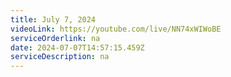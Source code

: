 ```yaml
---
title: July 7, 2024
videoLink: https://youtube.com/live/NN74xWIWoBE
serviceOrderlink: na
date: 2024-07-07T14:57:15.459Z
serviceDescription: n﻿a
---
```

